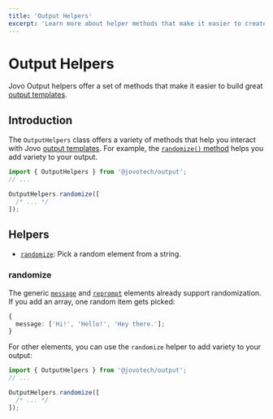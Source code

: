 ```yaml
---
title: 'Output Helpers'
excerpt: 'Learn more about helper methods that make it easier to create Jovo output templates that work across voice and chat platforms.'
---
```


# Output Helpers

Jovo Output helpers offer a set of methods that make it easier to build great [output templates](./output-templates.md).

## Introduction

The `OutputHelpers` class offers a variety of methods that help you interact with Jovo [output templates](./output-templates.md). For example, the [`randomize()` method](#randomize) helps you add variety to your output.

```typescript
import { OutputHelpers } from '@jovotech/output';
// ...

OutputHelpers.randomize([
  /* ... */
]);
```

## Helpers

- [`randomize`](#randomize): Pick a random element from a string.

### randomize

The generic [`message`](./output-templates.md#message) and [`reprompt`](./output-templates.md#reprompt) elements already support randomization. If you add an array, one random item gets picked:

```typescript
{
  message: ['Hi!', 'Hello!', 'Hey there.'];
}
```

For other elements, you can use the `randomize` helper to add variety to your output:

```typescript
import { OutputHelpers } from '@jovotech/output';
// ...

OutputHelpers.randomize([
  /* ... */
]);
```
